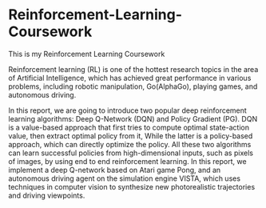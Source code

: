 # Reinforcement-Learning-Coursework
This is my Reinforcement Learning Coursework

Reinforcement learning (RL) is one of the hottest research topics in the area of Artificial Intelligence, which has achieved great performance in various problems, including robotic
manipulation, Go(AlphaGo), playing games, and autonomous driving.

In this report, we are going to introduce two popular deep reinforcement learning algorithms: Deep Q-Network (DQN) and Policy Gradient (PG). DQN is a value-based approach that first tries to compute optimal state-action value, then extract optimal policy from it, While the latter is a policy-based approach, which can directly optimize the policy. All these two algorithms can learn successful policies from high-dimensional inputs, such as pixels of images, by using end to end reinforcement learning.
In this report, we implement a deep Q-network based on Atari game Pong, and an autonomous driving agent on the simulation engine VISTA, which uses techniques in computer vision to synthesize new photorealistic trajectories and driving viewpoints.
